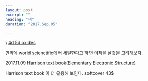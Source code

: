 ```yaml
---
layout: post
excerpt: ""
heading: "책"
duration: "2017.Sep.05"

---
```

\\
[4d 5d oxides](http://www.worldscientific.com/worldscibooks/10.1142/8331)

만약에 world scienctific에서 세일한다고 하면 이책을 살것을 고려해보자.

2017.11.09
[Harrison text book(Elementary Electronic Structure)](http://www.worldscientific.com/worldscibooks/10.1142/5432?utm_medium=email&utm_source=to_replace&utm_campaign=to_replace)

Harrison text book 이 더 유용해 보인다. softcover 43$
